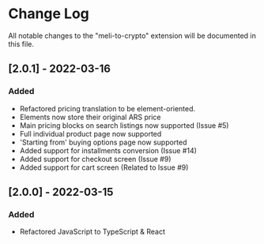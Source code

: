# Change Log

All notable changes to the "meli-to-crypto" extension will be documented in this file.

## [2.0.1] - 2022-03-16

### Added

- Refactored pricing translation to be element-oriented.
- Elements now store their original ARS price
- Main pricing blocks on search listings now supported (Issue #5)
- Full individual product page now supported
- 'Starting from' buying options page now supported
- Added support for installments conversion (Issue #14)
- Added support for checkout screen (Issue #9)
- Added support for cart screen (Related to Issue #9)

## [2.0.0] - 2022-03-15

### Added

- Refactored JavaScript to TypeScript & React

